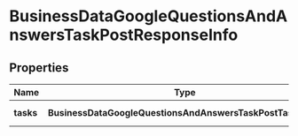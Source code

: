 # BusinessDataGoogleQuestionsAndAnswersTaskPostResponseInfo

## Properties

| Name | Type | Description | Notes |
|------------ | ------------- | ------------- | -------------|
**tasks** | **BusinessDataGoogleQuestionsAndAnswersTaskPostTaskInfo[]** | array of tasks |[optional]|